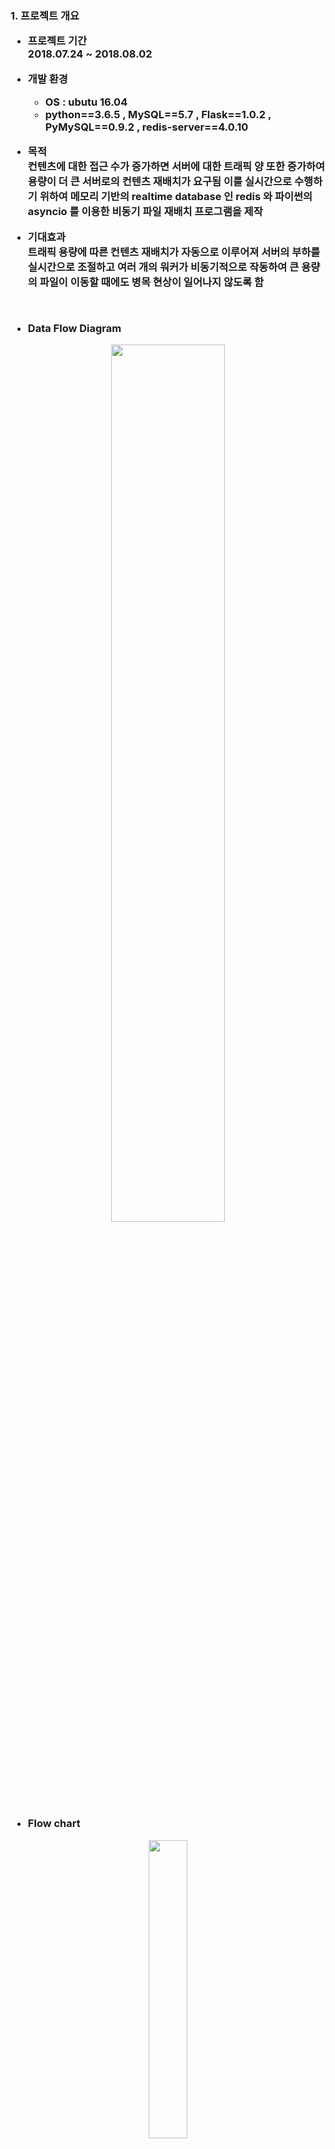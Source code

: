<h3> 1. 프로젝트 개요

- 프로젝트 기간
<br> 2018.07.24 ~ 2018.08.02

- 개발 환경
  - OS : ubutu 16.04
  - python==3.6.5 , MySQL==5.7 , Flask==1.0.2 , PyMySQL==0.9.2 , redis-server==4.0.10

- 목적
   <Br> 컨텐츠에 대한 접근 수가 증가하면 서버에 대한 트래픽 양 또한 증가하여 용량이 더 큰 서버로의 컨텐츠 재배치가 요구됨
  이를 실시간으로 수행하기 위하여 메모리 기반의 realtime database 인 redis 와 파이썬의 asyncio 를 이용한 비동기 파일 재배치 프로그램을 제작

- 기대효과
   <Br> 트래픽 용량에 따른 컨텐츠 재배치가 자동으로 이루어져 서버의 부하를 실시간으로 조절하고 여러 개의 워커가 비동기적으로 작동하여 큰 용량의 파일이 이동할 때에도 병목 현상이 일어나지 않도록 함

<br>


-  Data Flow Diagram
<center><img src="https://i.imgur.com/vIeEdW1.png" width="60%" /></center>


- Flow chart
<center><img src="https://i.imgur.com/Yr4qzaf.png" width="35%" /></center>

<hr>
###  2. API 구현 정보

##### 컨텐츠 정보 쿼리 및 redis 업데이트(Flow chart. 2)
1. 사용자가 컨텐츠를 조회하면 컨텐츠의 cid 와 count 정보를 포함하여 API를 호출 (e.g.curl http://192.168.10.108:5001/post_sentence -d "cid=3&count=664"
)
2. db_que  ry 모듈을 이용하여 database의 contents table 과 level table에서 post 된 cid를 가진 content의 현재위치와 목적위치를 반환 <br>

| <small>contents | <small>level |
|---------|----------------|
|<img src="https://i.imgur.com/L8I5vfa.png" width="110%" />  |   <img src="https://i.imgur.com/OArMB1b.png " width="110%" />    |

3. cid를 key 값으로 현재 위치와 counts에 따른 목적 위치가 다른 경우 status 에 'update' 라는 문자열을, 현재위치와 목적 위치가 같은 경우 status에 'done' 이라는 문자열을 삽입하여 redis database에 json 형식으로 set
  (worker_id 는 이 후 단계에서 할당되기 때문에 null값으로 초기화)
<br>(e.g.)
{'3':{"cid": "3", "count": "664", "target": "bronze", "db_level": "silver", "filename": "c.mp4", "worker_id": null, "status": "update"}} 형식으로 저장
<br>

```bash
# 컨텐츠 정보 쿼리 및 redis 업데이트 example
foo@bar:~/$ curl http://192.168.10.108:5000/post_sentence -d "cid=7&count=1964"
{"cid": "7", "count": "1964", "target": "silver", "db_level": "bronze", "filename":
"g.mp4", "worker_id": null, "status": "update"}
```
<br>

##### redis 값 체크 및 MySQL database 업데이트(Flow chart. 7)
1. worker가 파일을 재배치한 후 해당 contents 의 status 를 'done' 으로 바꾸고 API 를 호출 (e.g. curl http://192.168.10.108:5000/update_sentence -d "cid=3"
)
2. request를 받으면 cid 를 key 값으로 redis에서 해당 content의 status 가 'done' 인지 검사하고 MySQL의 contents table 에 새로운 level 과 update time 을 업데이트
만약 status 가 'done' 이 아니면 "check your status again" 메세지를 반환

```bash
# redis 값 체크 및 MySQL database 업데이트 example
# db update 후 해당 content 의 cid 반환
foo@bar:~/$ curl http://192.168.10.108:5000/update_sentence -d "cid=7"
7
foo@bar:~/$ curl http://192.168.10.108:5000/update_sentence -d "cid=8"
check your status again
```    
database 에서 cid 7 의 content_level과 update_time 업데이트 <br>
<img src="https://i.imgur.com/4EiSSFO.png" width="50%" />
<hr>
### 4. 프로젝트 후기

##### 느낀점
 remote server에서 이용되는 library나 module의 가용성을 계속 체크해야해서 local 에서 개발할 때보다 더 많은 시간이 소요되었고 권한 문제나 보안상의 이유로 파일의 설정 또한 로컬에서 단독으로 개발 할 때보다 복잡했음 혼자서 기능을 구현하는 것과 실무에서 이용할 수 있는 코드를 만드는 것은 또 다른 문제라는 것을 알게됨
이번 프로젝트에서 예외 케이스 처리나 scalability 같은 완성도는 아쉽지만 redis-server 을 다뤄보고 협업이 이루어졌다는 점에서 유익한 프로젝트였다고 생각함
